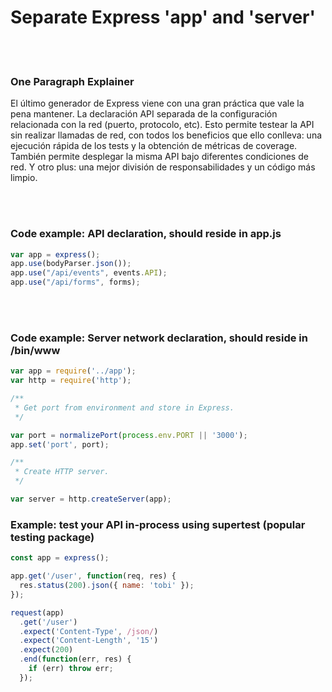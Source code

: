 # Separate Express 'app' and 'server'

<br/><br/>

### One Paragraph Explainer

El último generador de Express viene con una gran práctica que vale la pena mantener. La declaración API separada de la configuración relacionada con la red (puerto, protocolo, etc). Esto permite testear la API sin realizar llamadas de red, con todos los beneficios que ello conlleva: una ejecución rápida de los tests y la obtención de métricas de coverage. También permite desplegar la misma API bajo diferentes condiciones de red. Y otro plus: una mejor división de responsabilidades y un código más limpio.

<br/><br/>

### Code example: API declaration, should reside in app.js

```javascript
var app = express();
app.use(bodyParser.json());
app.use("/api/events", events.API);
app.use("/api/forms", forms);
```

<br/><br/>

### Code example: Server network declaration, should reside in /bin/www

```javascript
var app = require('../app');
var http = require('http');

/**
 * Get port from environment and store in Express.
 */

var port = normalizePort(process.env.PORT || '3000');
app.set('port', port);

/**
 * Create HTTP server.
 */

var server = http.createServer(app);
```

### Example: test your API in-process using supertest (popular testing package)

```javascript
const app = express();

app.get('/user', function(req, res) {
  res.status(200).json({ name: 'tobi' });
});

request(app)
  .get('/user')
  .expect('Content-Type', /json/)
  .expect('Content-Length', '15')
  .expect(200)
  .end(function(err, res) {
    if (err) throw err;
  });
````

